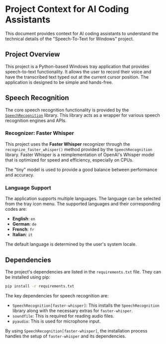 # Project Context for AI Coding Assistants

This document provides context for AI coding assistants to understand the technical details of the "Speech-To-Text for Windows" project.

## Project Overview

This project is a Python-based Windows tray application that provides speech-to-text functionality. It allows the user to record their voice and have the transcribed text typed out at the current cursor position. The application is designed to be simple and hands-free.

## Speech Recognition

The core speech recognition functionality is provided by the [`SpeechRecognition`](https://pypi.org/project/SpeechRecognition/) library. This library acts as a wrapper for various speech recognition engines and APIs.

### Recognizer: Faster Whisper

This project uses the **Faster Whisper** recognizer through the `recognize_faster_whisper()` method provided by the `SpeechRecognition` library. Faster Whisper is a reimplementation of OpenAI's Whisper model that is optimized for speed and efficiency, especially on CPUs.

The "tiny" model is used to provide a good balance between performance and accuracy.

### Language Support

The application supports multiple languages. The language can be selected from the tray icon menu. The supported languages and their corresponding codes are:

-   **English**: `en`
-   **German**: `de`
-   **French**: `fr`
-   **Italian**: `it`

The default language is determined by the user's system locale.

## Dependencies

The project's dependencies are listed in the `requirements.txt` file. They can be installed using pip:

```bash
pip install -r requirements.txt
```

The key dependencies for speech recognition are:

-   `SpeechRecognition[faster-whisper]`: This installs the `SpeechRecognition` library along with the necessary extras for `faster-whisper`.
-   `soundfile`: This is required for reading audio files.
-   `pyaudio`: This is used for microphone input.

By using `SpeechRecognition[faster-whisper]`, the installation process handles the setup of `faster-whisper` and its dependencies.
